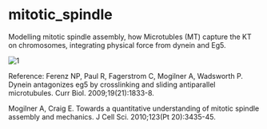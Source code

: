 # mitotic_spindle
Modelling mitotic spindle assembly, how Microtubles (MT) capture the KT on chromosomes, integrating physical force from dynein and Eg5.

![1](https://raw.githubusercontent.com/username/projectname/branch/path/to/img.png)


Reference:
Ferenz NP, Paul R, Fagerstrom C, Mogilner A, Wadsworth P. Dynein antagonizes eg5 by crosslinking and sliding antiparallel microtubules. Curr Biol. 2009;19(21):1833-8.

Mogilner A, Craig E. Towards a quantitative understanding of mitotic spindle assembly and mechanics. J Cell Sci. 2010;123(Pt 20):3435-45.
